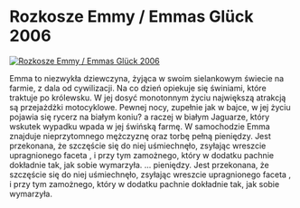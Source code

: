 Rozkosze Emmy / Emmas Glück 2006 
=============
[![Rozkosze Emmy / Emmas Glück 2006 ](http://vidos.pl/images/player.gif)](http://vidos.pl/rozkosze-emmy-emmas-glck-2006)

 Emma to niezwykła dziewczyna, żyjąca w swoim sielankowym świecie na farmie, z dala od cywilizacji. Na co dzień opiekuje się świniami, które traktuje po królewsku. W jej dosyć monotonnym życiu największą atrakcją są przejażdżki motocyklowe. Pewnej nocy, zupełnie jak w bajce, w jej życiu pojawia się rycerz na białym koniu? a raczej w białym Jaguarze, który wskutek wypadku wpada w jej świńską farmę. W samochodzie Emma znajduje nieprzytomnego mężczyznę oraz torbę pełną pieniędzy. Jest przekonana, że szczęście się do niej uśmiechnęło, zsyłając wreszcie upragnionego faceta , i przy tym zamożnego, który w dodatku pachnie dokładnie tak, jak sobie wymarzyła.   ... pieniędzy. Jest przekonana, że szczęście się do niej uśmiechnęło, zsyłając wreszcie upragnionego faceta , i przy tym zamożnego, który w dodatku pachnie dokładnie tak, jak sobie wymarzyła.
